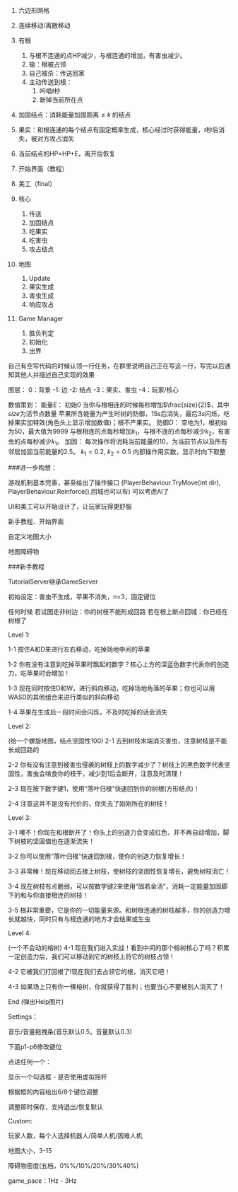 1. 六边形网格
2. 连续移动/离散移动
3. 有根
   1. 与根不连通的点HP减少，与根连通的增加，有害虫减少。
   2. 输：根被占领
   3. 自己被杀：传送回家
   4. 主动传送到根：
      1. 吟唱$t$秒
      2. 断掉当前所在点
4. 加固结点：消耗能量加固距离$\leq k$ 的结点
5. 果实：和根连通的每个结点有固定概率生成，核心经过时获得能量，$t$秒后消失，被对方攻占消失
6. 当前结点的HP=HP+E，离开后恢复


1. 开始界面（教程）
2. 美工（final）
3. 核心
   1. 传送
   2. 加固结点
   3. 吃果实
   4. 吃害虫
   5. 攻占结点
4. 地图
   1. Update
   2. 果实生成
   3. 害虫生成
   4. 响应攻占
5. Game Manager
   1. 胜负判定
   2. 初始化
   3. 出界

自己有空写代码的时候认领一行任务，在群里说明自己正在写这一行，写完以后通知其他人并描述自己实现的效果

图层：
0：背景
-1: 边
-2: 结点
-3：果实、害虫
-4：玩家/核心

数值策划：
能量$E$：
初始$0$
当你与根相连的时候每秒增加$\frac{size}{2}$，其中$size$为活节点数量
苹果所含能量为产生时树的防御，$15s$后消失，最后$3s$闪烁，吃掉果实加特效(角色头上显示增加数值)；根不产果实。
防御$D$：
空地为$1$，根初始为$50$，最大值为$9999$
与根相连的点每秒增加$k_1$，与根不连的点每秒减少$k_2$，有害虫的点每秒减少$k_1$。
加固：
每次操作将消耗当前能量的$10%%$，为当前节点以及所有邻居加固当前能量的$2.5%%$。
$k_1=0.2,\ k_2=0.5$
内部操作用实数，显示时向下取整

###进一步构想：

游戏机制基本完善，甚至给出了操作接口
(PlayerBehaviour.TryMove(int dir), PlayerBehaviour.Reinforce(),回城也可以有)
可以考虑AI了

UI和美工可以开始设计了，让玩家玩得更舒服

新手教程、开始界面

自定义地图大小

地图障碍物

###新手教程

TutorialServer继承GameServer

初始设定：害虫不生成，苹果不消失，n=3，固定键位

任何时候
若试图走非树边：你的树枝不能形成回路
若在根上断点回城：你已经在树根了

Level 1:

1-1 按住A和D来进行左右移动，吃掉场地中间的苹果

1-2 你有没有注意到吃掉苹果时飘起的数字？核心上方的深蓝色数字代表你的创造力，吃苹果时会增加！

1-3 现在同时按住D和W，进行斜向移动，吃掉场地角落的苹果；你也可以用WASD的其他组合来进行类似的斜向移动

1-4 苹果在生成后一段时间会闪烁，不及时吃掉的话会消失

Level 2:

(给一个螺旋地图，结点坚固性100)
2-1 去到树枝末端消灭害虫，注意树枝是不能长成回路的

2-2 你有没有注意到被害虫侵袭的树枝上的数字减少了？树枝上的黑色数字代表坚固性，害虫会啃食你的枝干，减少到1后会断开，注意及时清理！

2-3 现在按下数字键1，使用“落叶归根”快速回到你的树根(方形结点)！

2-4 注意这并不是没有代价的，你失去了刚刚所在的树枝！

Level 3:

3-1 噢不！你现在和根断开了！你头上的创造力会变成红色，并不再自动增加，脚下树枝的坚固值也在逐渐流失！

3-2 你可以使用“落叶归根”快速回到根，使你的创造力恢复增长！

3-3 非常棒！现在移动回去接上树枝，使树枝的坚固性恢复增长，避免树枝消亡！

3-4 现在树枝有点脆弱，可以按数字键2来使用“固若金汤”，消耗一定能量加固脚下的和与你直接相连的树枝！

3-5 根非常重要，它是你的一切能量来源。和树根连通的树枝越多，你的创造力增长就越快，同时只有与根连通的地方才会结果或生虫

Level 4:

(一个不会动的榕树)
4-1 现在我们进入实战！看到中间的那个榕树核心了吗？积累一定创造力后，我们可以移动到它的树枝上将它的树枝占领！

4-2 它被我们打回根了!现在我们去占领它的根，消灭它吧！

4-3 如果场上只有你一棵榕树，你就获得了胜利；也要当心不要被别人消灭了！

End
(弹出Help图片)

Settings：

音乐/音量拖拽条(音乐默认0.5，音量默认0.3)

下面p1-p6修改键位

点进任何一个：

显示一个勾选框 - 是否使用虚拟摇杆

根据框的内容给出6/8个键位调整

调整即时保存，支持退出/恢复默认

Custom:

玩家人数，每个人选择机器人/简单人机/困难人机

地图大小，3-15

障碍物密度(五档，0%%/10%/20%/30%40%)

game_pace：1Hz - 3Hz